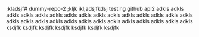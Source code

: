 ;kladsjf# dummy-repo-2
;kljk
ikl;adsjfkdsj
testing github api2
adkls
adkls
adkls
adkls
adkls
adkls
adkls
adkls
adkls
adkls
adkls
adkls
adkls
adkls
adkls
adkls
adkls
adkls
adkls
adkls
adkls
adkls
adkls
adkls
adkls
adkls
adkls
adkls
ksdjfk
ksdjfk
ksdjfk
ksdjfk
ksdjfk
ksdjfk
ksdjfk
